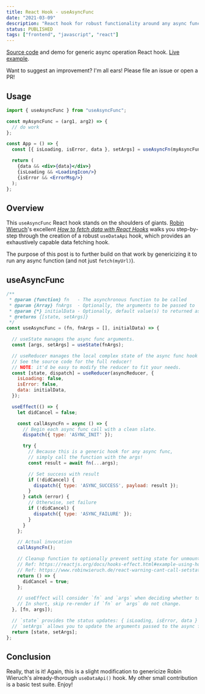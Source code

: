 ```yaml
---
title: React Hook - useAsyncFunc
date: "2021-03-09"
description: "React hook for robust functionality around any async function."
status: PUBLISHED
tags: ["frontend", "javascript", "react"]
---
```

[Source code](https://github.com/kwhitejr/use-async-func) and demo for generic async operation React hook. [Live example](https://codesandbox.io/s/silent-smoke-nrruh).

Want to suggest an improvement? I'm all ears! Please file an issue or open a PR!

## Usage
```jsx
import { useAsyncFunc } from "useAsyncFunc";

const myAsyncFunc = (arg1, arg2) => {
  // do work
};

const App = () => {
  const [{ isLoading, isError, data }, setArgs] = useAsyncFn(myAsyncFunc, ['firstArg', 'secondArg']);

  return (
    {data && <div>{data}</div>}
    {isLoading && <LoadingIcon/>}
    {isError && <ErrorMsg/>}
  );
};
```

## Overview
This `useAsyncFunc` React hook stands on the shoulders of giants. [Robin Wieruch](https://www.robinwieruch.de/)'s excellent [_How to fetch data with React Hooks_](https://www.robinwieruch.de/react-hooks-fetch-data) walks you step-by-step through the creation of a robust `useDataApi` hook, which provides an exhaustively capable data fetching hook.

The purpose of this post is to further build on that work by genericizing it to run any async function (and not just `fetch(myUrl)`).

## useAsyncFunc
```javascript
/**
 * @param {function} fn   - The asynchronous function to be called
 * @param {Array} fnArgs  - Optionally, the arguments to be passed to `fn`, expressed as an array
 * @param {*} initialData - Optionally, default value(s) to returned as `data`
 * @returns {[state, setArgs]}
 */
const useAsyncFunc = (fn, fnArgs = [], initialData) => {

  // useState manages the async func arguments.
  const [args, setArgs] = useState(fnArgs);

  // useReducer manages the local complex state of the async func hook's lifecycle.
  // See the source code for the full reducer!
  // NOTE: it'd be easy to modify the reducer to fit your needs.
  const [state, dispatch] = useReducer(asyncReducer, {
    isLoading: false,
    isError: false,
    data: initialData,
  });

  useEffect(() => {
    let didCancel = false;

    const callAsyncFn = async () => {
      // Begin each async func call with a clean slate.
      dispatch({ type: 'ASYNC_INIT' });

      try {
        // Because this is a generic hook for any async func,
        // simply call the function with the args!
        const result = await fn(...args);

        // Set success with result
        if (!didCancel) {
          dispatch({ type: 'ASYNC_SUCCESS', payload: result });
        }
      } catch (error) {
        // Otherwise, set failure
        if (!didCancel) {
          dispatch({ type: 'ASYNC_FAILURE' });
        }
      }
    };

    // Actual invocation
    callAsyncFn();

    // Cleanup function to optionally prevent setting state for unmounted component.
    // Ref: https://reactjs.org/docs/hooks-effect.html#example-using-hooks-1
    // Ref: https://www.robinwieruch.de/react-warning-cant-call-setstate-on-an-unmounted-component
    return () => {
      didCancel = true;
    };

    // useEffect will consider `fn` and `args` when deciding whether to skip a re-render.
    // In short, skip re-render if `fn` or `args` do not change.
  }, [fn, args]);

  // `state` provides the status updates: { isLoading, isError, data }
  // `setArgs` allows you to update the arguments passed to the async func
  return [state, setArgs];
};
```

## Conclusion
Really, that is it! Again, this is a slight modification to genericize Robin Wieruch's already-thorough `useDataApi()` hook. My other small contribution is a basic test suite. Enjoy!
